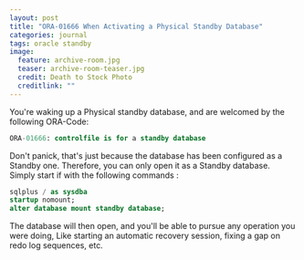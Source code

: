 ```yaml
---
layout: post
title: "ORA-01666 When Activating a Physical Standby Database"
categories: journal
tags: oracle standby
image:
  feature: archive-room.jpg
  teaser: archive-room-teaser.jpg
  credit: Death to Stock Photo
  creditlink: ""
---
```

You're waking up a Physical standby database, and are welcomed by the following ORA-Code:

```sql
ORA-01666: controlfile is for a standby database
```

Don't panick, that's just because the database has been configured as a Standby one. Therefore, you can only open it as a Standby database. Simply start if with the following commands :

```sql
sqlplus / as sysdba
startup nomount;
alter database mount standby database;
```

The database will then open, and you'll be able to pursue any operation you were doing, Like starting an automatic recovery session, fixing a gap on redo log sequences, etc.
